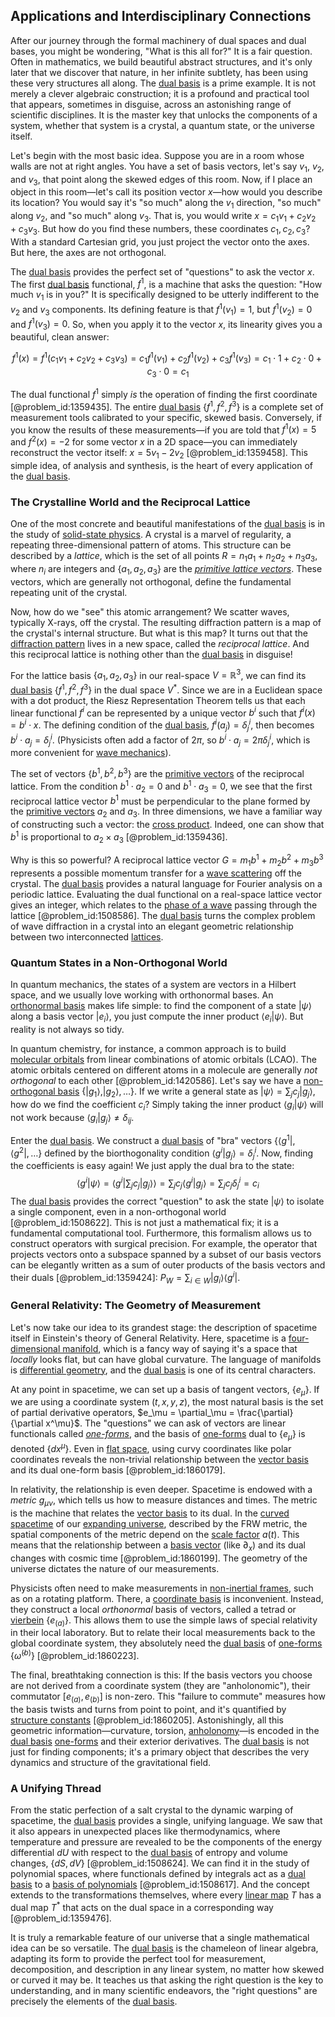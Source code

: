 ## Applications and Interdisciplinary Connections

After our journey through the formal machinery of dual spaces and dual bases, you might be wondering, "What is this all for?" It is a fair question. Often in mathematics, we build beautiful abstract structures, and it's only later that we discover that nature, in her infinite subtlety, has been using these very structures all along. The [dual basis](@article_id:144582) is a prime example. It is not merely a clever algebraic construction; it is a profound and practical tool that appears, sometimes in disguise, across an astonishing range of scientific disciplines. It is the master key that unlocks the components of a system, whether that system is a crystal, a quantum state, or the universe itself.

Let's begin with the most basic idea. Suppose you are in a room whose walls are not at right angles. You have a set of basis vectors, let's say $v_1$, $v_2$, and $v_3$, that point along the skewed edges of this room. Now, if I place an object in this room—let's call its position vector $x$—how would you describe its location? You would say it's "so much" along the $v_1$ direction, "so much" along $v_2$, and "so much" along $v_3$. That is, you would write $x = c_1 v_1 + c_2 v_2 + c_3 v_3$. But how do you find these numbers, these coordinates $c_1, c_2, c_3$? With a standard Cartesian grid, you just project the vector onto the axes. But here, the axes are not orthogonal.

The [dual basis](@article_id:144582) provides the perfect set of "questions" to ask the vector $x$. The first [dual basis](@article_id:144582) functional, $f^1$, is a machine that asks the question: "How much $v_1$ is in you?" It is specifically designed to be utterly indifferent to the $v_2$ and $v_3$ components. Its defining feature is that $f^1(v_1) = 1$, but $f^1(v_2) = 0$ and $f^1(v_3) = 0$. So, when you apply it to the vector $x$, its linearity gives you a beautiful, clean answer:

$$ f^1(x) = f^1(c_1 v_1 + c_2 v_2 + c_3 v_3) = c_1 f^1(v_1) + c_2 f^1(v_2) + c_3 f^1(v_3) = c_1 \cdot 1 + c_2 \cdot 0 + c_3 \cdot 0 = c_1 $$

The dual functional $f^1$ simply *is* the operation of finding the first coordinate [@problem_id:1359435]. The entire [dual basis](@article_id:144582) $\{f^1, f^2, f^3\}$ is a complete set of measurement tools calibrated to your specific, skewed basis. Conversely, if you know the results of these measurements—if you are told that $f^1(x)=5$ and $f^2(x)=-2$ for some vector $x$ in a 2D space—you can immediately reconstruct the vector itself: $x = 5v_1 - 2v_2$ [@problem_id:1359458]. This simple idea, of analysis and synthesis, is the heart of every application of the [dual basis](@article_id:144582).

### The Crystalline World and the Reciprocal Lattice

One of the most concrete and beautiful manifestations of the [dual basis](@article_id:144582) is in the study of [solid-state physics](@article_id:141767). A crystal is a marvel of regularity, a repeating three-dimensional pattern of atoms. This structure can be described by a *lattice*, which is the set of all points $R = n_1 a_1 + n_2 a_2 + n_3 a_3$, where $n_i$ are integers and $\{a_1, a_2, a_3\}$ are the *[primitive lattice vectors](@article_id:270152)*. These vectors, which are generally not orthogonal, define the fundamental repeating unit of the crystal.

Now, how do we "see" this atomic arrangement? We scatter waves, typically X-rays, off the crystal. The resulting diffraction pattern is a map of the crystal's internal structure. But what is this map? It turns out that the [diffraction pattern](@article_id:141490) lives in a new space, called the *reciprocal lattice*. And this reciprocal lattice is nothing other than the [dual basis](@article_id:144582) in disguise!

For the lattice basis $\{a_1, a_2, a_3\}$ in our real-space $V = \mathbb{R}^3$, we can find its [dual basis](@article_id:144582) $\{f^1, f^2, f^3\}$ in the dual space $V^*$. Since we are in a Euclidean space with a dot product, the Riesz Representation Theorem tells us that each linear functional $f^i$ can be represented by a unique vector $b^i$ such that $f^i(x) = b^i \cdot x$. The defining condition of the [dual basis](@article_id:144582), $f^i(a_j) = \delta^i_j$, then becomes $b^i \cdot a_j = \delta^i_j$. (Physicists often add a factor of $2\pi$, so $b^i \cdot a_j = 2\pi\delta^i_j$, which is more convenient for [wave mechanics](@article_id:165762)).

The set of vectors $\{b^1, b^2, b^3\}$ are the [primitive vectors](@article_id:142436) of the reciprocal lattice. From the condition $b^1 \cdot a_2 = 0$ and $b^1 \cdot a_3 = 0$, we see that the first reciprocal lattice vector $b^1$ must be perpendicular to the plane formed by the [primitive vectors](@article_id:142436) $a_2$ and $a_3$. In three dimensions, we have a familiar way of constructing such a vector: the [cross product](@article_id:156255). Indeed, one can show that $b^1$ is proportional to $a_2 \times a_3$ [@problem_id:1359436].

Why is this so powerful? A reciprocal lattice vector $G = m_1 b^1 + m_2 b^2 + m_3 b^3$ represents a possible momentum transfer for a [wave scattering](@article_id:201530) off the crystal. The [dual basis](@article_id:144582) provides a natural language for Fourier analysis on a periodic lattice. Evaluating the dual functional on a real-space lattice vector gives an integer, which relates to the [phase of a wave](@article_id:170809) passing through the lattice [@problem_id:1508586]. The [dual basis](@article_id:144582) turns the complex problem of wave diffraction in a crystal into an elegant geometric relationship between two interconnected [lattices](@article_id:264783).

### Quantum States in a Non-Orthogonal World

In quantum mechanics, the states of a system are vectors in a Hilbert space, and we usually love working with orthonormal bases. An [orthonormal basis](@article_id:147285) makes life simple: to find the component of a state $|\psi\rangle$ along a basis vector $|e_i\rangle$, you just compute the inner product $\langle e_i | \psi \rangle$. But reality is not always so tidy.

In quantum chemistry, for instance, a common approach is to build [molecular orbitals](@article_id:265736) from linear combinations of atomic orbitals (LCAO). The atomic orbitals centered on different atoms in a molecule are generally *not orthogonal* to each other [@problem_id:1420586]. Let's say we have a [non-orthogonal basis](@article_id:154414) $\{|g_1\rangle, |g_2\rangle, \dots\}$. If we write a general state as $|\psi\rangle = \sum_j c_j |g_j\rangle$, how do we find the coefficient $c_i$? Simply taking the inner product $\langle g_i | \psi \rangle$ will not work because $\langle g_i | g_j \rangle \ne \delta_{ij}$.

Enter the [dual basis](@article_id:144582). We construct a [dual basis](@article_id:144582) of "bra" vectors $\{\langle g^1|, \langle g^2|, \dots\}$ defined by the biorthogonality condition $\langle g^i | g_j \rangle = \delta^i_j$. Now, finding the coefficients is easy again! We just apply the dual bra to the state:
$$ \langle g^i | \psi \rangle = \left\langle g^i \bigg\rvert \sum_j c_j |g_j\rangle \right\rangle = \sum_j c_j \langle g^i | g_j \rangle = \sum_j c_j \delta^i_j = c_i $$
The [dual basis](@article_id:144582) provides the correct "question" to ask the state $|\psi\rangle$ to isolate a single component, even in a non-orthogonal world [@problem_id:1508622]. This is not just a mathematical fix; it is a fundamental computational tool. Furthermore, this formalism allows us to construct operators with surgical precision. For example, the operator that projects vectors onto a subspace spanned by a subset of our basis vectors can be elegantly written as a sum of outer products of the basis vectors and their duals [@problem_id:1359424]: $P_W = \sum_{i \in W} |g_i\rangle \langle g^i|$.

### General Relativity: The Geometry of Measurement

Let's now take our idea to its grandest stage: the description of spacetime itself in Einstein's theory of General Relativity. Here, spacetime is a [four-dimensional manifold](@article_id:274457), which is a fancy way of saying it's a space that *locally* looks flat, but can have global curvature. The language of manifolds is [differential geometry](@article_id:145324), and the [dual basis](@article_id:144582) is one of its central characters.

At any point in spacetime, we can set up a basis of tangent vectors, $\{e_\mu\}$. If we are using a coordinate system $(t, x, y, z)$, the most natural basis is the set of partial derivative operators, $e_\mu = \partial_\mu = \frac{\partial}{\partial x^\mu}$. The "questions" we can ask of vectors are linear functionals called *[one-forms](@article_id:269898)*, and the basis of [one-forms](@article_id:269898) dual to $\{e_\mu\}$ is denoted $\{dx^\mu\}$. Even in [flat space](@article_id:204124), using curvy coordinates like polar coordinates reveals the non-trivial relationship between the [vector basis](@article_id:190925) and its dual one-form basis [@problem_id:1860179].

In relativity, the relationship is even deeper. Spacetime is endowed with a *metric* $g_{\mu\nu}$, which tells us how to measure distances and times. The metric is the machine that relates the [vector basis](@article_id:190925) to its dual. In the [curved spacetime](@article_id:184444) of our [expanding universe](@article_id:160948), described by the FRW metric, the spatial components of the metric depend on the [scale factor](@article_id:157179) $a(t)$. This means that the relationship between a [basis vector](@article_id:199052) (like $\partial_x$) and its dual changes with cosmic time [@problem_id:1860199]. The geometry of the universe dictates the nature of our measurements.

Physicists often need to make measurements in [non-inertial frames](@article_id:168252), such as on a rotating platform. There, a [coordinate basis](@article_id:269655) is inconvenient. Instead, they construct a local *orthonormal* basis of vectors, called a tetrad or [vierbein](@article_id:158912) $\{e_{(a)}\}$. This allows them to use the simple laws of special relativity in their local laboratory. But to relate their local measurements back to the global coordinate system, they absolutely need the [dual basis](@article_id:144582) of [one-forms](@article_id:269898) $\{\tilde{\omega}^{(b)}\}$ [@problem_id:1860223].

The final, breathtaking connection is this: If the basis vectors you choose are not derived from a coordinate system (they are "anholonomic"), their commutator $[e_{(a)}, e_{(b)}]$ is non-zero. This "failure to commute" measures how the basis twists and turns from point to point, and it's quantified by [structure constants](@article_id:157466) [@problem_id:1860205]. Astonishingly, all this geometric information—curvature, torsion, [anholonomy](@article_id:174914)—is encoded in the [dual basis](@article_id:144582) [one-forms](@article_id:269898) and their exterior derivatives. The [dual basis](@article_id:144582) is not just for finding components; it's a primary object that describes the very dynamics and structure of the gravitational field.

### A Unifying Thread

From the static perfection of a salt crystal to the dynamic warping of spacetime, the [dual basis](@article_id:144582) provides a single, unifying language. We saw that it also appears in unexpected places like thermodynamics, where temperature and pressure are revealed to be the components of the energy differential $dU$ with respect to the [dual basis](@article_id:144582) of entropy and volume changes, $\{dS, dV\}$ [@problem_id:1508624]. We can find it in the study of polynomial spaces, where functionals defined by integrals act as a [dual basis](@article_id:144582) to a [basis of polynomials](@article_id:148085) [@problem_id:1508617]. And the concept extends to the transformations themselves, where every [linear map](@article_id:200618) $T$ has a dual map $T^*$ that acts on the dual space in a corresponding way [@problem_id:1359476].

It is truly a remarkable feature of our universe that a single mathematical idea can be so versatile. The [dual basis](@article_id:144582) is the chameleon of linear algebra, adapting its form to provide the perfect tool for measurement, decomposition, and description in any linear system, no matter how skewed or curved it may be. It teaches us that asking the right question is the key to understanding, and in many scientific endeavors, the "right questions" are precisely the elements of the [dual basis](@article_id:144582).